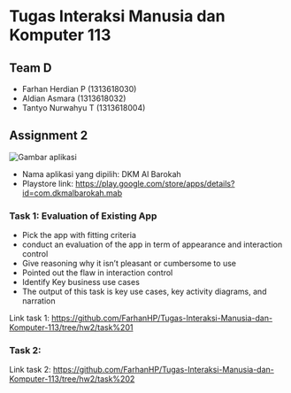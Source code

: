# Tugas Interaksi Manusia dan Komputer 113

## Team D
- Farhan Herdian P (1313618030)
- Aldian Asmara (1313618032)
- Tantyo Nurwahyu T (1313618004)

## Assignment 2
![Gambar aplikasi](https://lh3.googleusercontent.com/jqOnrE0QXqOYv222953H1nE8AU11tlQw9HcD2k63EEeNpUlF_9hh8L_e2pNTy6raNVk=s180)
- Nama aplikasi yang dipilih: DKM Al Barokah
- Playstore link: https://play.google.com/store/apps/details?id=com.dkmalbarokah.mab

### Task 1: Evaluation of Existing App
- Pick the app with fitting criteria
- conduct an evaluation of the app in term of appearance
and interaction control
- Give reasoning why it isn’t pleasant or cumbersome to use
- Pointed out the flaw in interaction control
- Identify Key business use cases
- The output of this task is key use cases, key activity diagrams, and
narration

Link task 1: https://github.com/FarhanHP/Tugas-Interaksi-Manusia-dan-Komputer-113/tree/hw2/task%201

### Task 2: 

Link task 2: https://github.com/FarhanHP/Tugas-Interaksi-Manusia-dan-Komputer-113/tree/hw2/task%202

